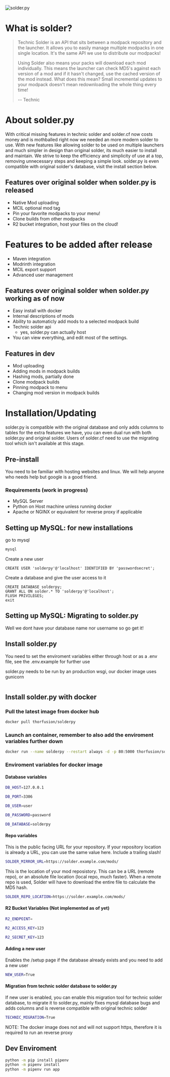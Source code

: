 ![solder.py](https://files.thorfusion.com/images/solderwhite.py.png)

# What is solder?

>Technic Solder is an API that sits between a modpack repository and the launcher. It allows you to easily manage multiple modpacks in one single location. It's the same API we use to distribute our modpacks!
>
>Using Solder also means your packs will download each mod individually. This means the launcher can check MD5's against each version of a mod and if it hasn't changed, use the cached version of the mod instead. What does this mean? Small incremental updates to your modpack doesn't mean redownloading the whole thing every time!
>
>-- Technic

# About solder.py

With critical missing features in technic solder and solder.cf now costs money and is mothballed right now we needed an more modern solder to use.
With new features like allowing solder to be used on multiple launchers and much simpler in design than original solder, its much easier to install and maintain.
We strive to keep the efficiency and simplicity of use at a top, removing unnecessary steps and keeping a simple look.
solder.py is even compatible with original solder's database, visit the install section below.

## Features over original solder when solder.py is released

+ Native Mod uploading
+ MCIL optional mod tag
+ Pin your favorite modpacks to your menu!
+ Clone builds from other modpacks
+ R2 bucket integration, host your files on the cloud!  

# Features to be added after release

+ Maven integration
+ Modrinth integration
+ MCIL export support
+ Advanced user management


## Features over original solder when solder.py working as of now

+ Easy install with docker
+ Internal descriptions of mods
+ Ability to automaticly add mods to a selected modpack build
+ Technic solder api
  + yes, solder.py can actually host
+ You can view everything, and edit most of the settings.


## Features in dev

+ Mod uploading
+ Adding mods in modpack builds
+ Hashing mods, partially done
+ Clone modpack builds
+ Pinning modpack to menu
+ Changing mod version in modpack builds


# Installation/Updating

solder.py is compatible with the original database and only adds columns to tables for the extra features we have, you can even dual run with both solder.py and original solder.
Users of solder.cf need to use the migrating tool which isn't available at this stage.

## Pre-install

You need to be familiar with hosting websites and linux. We will help anyone who needs help but google is a good friend.

### Requirements (work in progress)

+ MySQL Server
+ Python on Host machine unless running docker
+ Apache or NGINX or equivalent for reverse proxy if applicable

## Setting up MySQL: for new installations

go to mysql

```bash
mysql
```

Create a new user

```mysql
CREATE USER 'solderpy'@'localhost' IDENTIFIED BY 'passwordsecret';
```

Create a database and give the user access to it

```mysql
CREATE DATABASE solderpy;
GRANT ALL ON solder.* TO 'solderpy'@'localhost';
FLUSH PRIVILEGES;
exit
```

## Setting up MySQL: Migrating to solder.py

Well we dont have your database name nor username so go get it!

## Install solder.py

You need to set the enviroment variables either through host or as a .env file, see the .env.example for further use

solder.py needs to be run by an production wsgi, our docker image uses gunicorn

```bash

```

## Install solder.py with docker

### Pull the latest image from docker hub

```bash
docker pull thorfusion/solderpy
```

### Launch an container, remember to also add the enviroment variables further down

```bash
docker run --name solderpy --restart always -d -p 80:5000 thorfusion/solderpy
```

### Enviroment variables for docker image

#### Database variables

```bash
DB_HOST=127.0.0.1
```

```bash
DB_PORT=3306
```

```bash
DB_USER=user
```

```bash
DB_PASSWORD=password
```

```bash
DB_DATABASE=solderpy
```

#### Repo variables

This is the public facing URL for your repository. If your repository location is already a URL, you can use the same value here. Include a trailing slash!

```bash
SOLDER_MIRROR_URL=https://solder.example.com/mods/
```

This is the location of your mod reposistory. This can be a URL (remote repo), or an absolute file location (local repo, much faster). When a remote repo is used, Solder will have to download the entire file to calculate the MD5 hash.

```bash
SOLDER_REPO_LOCATION=https://solder.example.com/mods/
```

#### R2 Bucket Variables (Not implemented as of yet)

```bash
R2_ENDPOINT=
```

```bash
R2_ACCESS_KEY=123
```

```bash
R2_SECRET_KEY=123
```

#### Adding a new user

Enables the /setup page if the database already exists and you need to add a new user
```bash
NEW_USER=True
```

#### Migration from technic solder database to solder.py

If new user is enabled, you can enable this migration tool for technic solder database, to migrate it to solder.py, mainly fixes mysql database bugs and adds columns and is reverse compatible with original technic solder
```bash
TECHNIC_MIGRATION=True
```

NOTE: The docker image does not and will not support https, therefore it is required to run an reverse proxy

## Dev Enviroment

```bash
python -m pip install pipenv
python -m pipenv install
python -m pipenv run app
```
